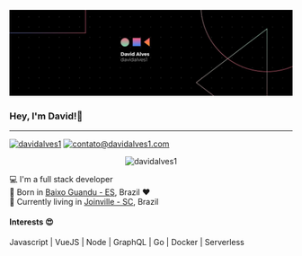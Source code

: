 ![banner](https://github.com/davidalves1/davidalves1/blob/master/davidalves1.jpg)
### Hey, I'm David!👋
---
[![davidalves1](https://img.shields.io/badge/-davidalves1-blue?logo=Linkedin&logoColor=white)](https://www.linkedin.com/in/davidalves1/)
[![contato@davidalves1.com](https://img.shields.io/badge/-contato@davidalves1.com-red?logo=Gmail&logoColor=white)](mailto:contato@davidalves1.com)

<p align="center"> <img src="https://github-readme-stats.vercel.app/api?username=davidalves1&show_icons=true" alt="davidalves1" /> </p>

:computer: I'm a full stack developer  
:sunrise_over_mountains: Born in [Baixo Guandu - ES](https://goo.gl/maps/xiRzHQqYXNUQVcJ47), Brazil :heart:  
:city_sunrise: Currently living in [Joinville - SC](https://goo.gl/maps/EhLiTyaAVwzHyfqo6), Brazil

#### Interests :heart_eyes:
Javascript | VueJS | Node | GraphQL | Go | Docker | Serverless

<!--
**davidalves1/davidalves1** is a ✨ _special_ ✨ repository because its `README.md` (this file) appears on your GitHub profile.

Here are some ideas to get you started:

- 🔭 I’m currently working on ...
- 🌱 I’m currently learning ...
- 👯 I’m looking to collaborate on ...
- 🤔 I’m looking for help with ...
- 💬 Ask me about ...
- 📫 How to reach me: ...
- 😄 Pronouns: ...
- ⚡ Fun fact: ...
-->
